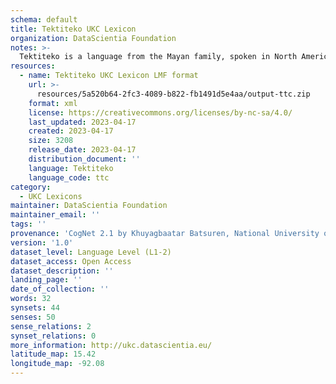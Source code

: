 ```yaml
---
schema: default
title: Tektiteko UKC Lexicon
organization: DataScientia Foundation
notes: >-
  Tektiteko is a language from the Mayan family, spoken in North America. The UKC Lexicon of Tektiteko is represented as a lexico-semantic network. It consists of words, word senses, synsets, as well as sense-level and synset-level relationships.
resources:
  - name: Tektiteko UKC Lexicon LMF format
    url: >-
      resources/5a520b64-2fc3-4089-b822-fb1491d5e4aa/output-ttc.zip
    format: xml
    license: https://creativecommons.org/licenses/by-nc-sa/4.0/
    last_updated: 2023-04-17
    created: 2023-04-17
    size: 3208
    release_date: 2023-04-17
    distribution_document: ''
    language: Tektiteko
    language_code: ttc
category:
  - UKC Lexicons
maintainer: DataScientia Foundation
maintainer_email: ''
tags: ''
provenance: 'CogNet 2.1 by Khuyagbaatar Batsuren, National University of Mongolia (http://cognet.ukc.disi.unitn.it); MorphyNet 2.0 by Gábor Bella and Khuyagbaatar Batsuren (http://ukc.disi.unitn.it/index.php/morphynet/); Native Languages of the Americas 2021.11. by Laura Redish and Orrin Lewis (http://www.native-languages.org); Princeton WordNet 2.1 by Princeton University (https://wordnet.princeton.edu)'
version: '1.0'
dataset_level: Language Level (L1-2)
dataset_access: Open Access
dataset_description: ''
landing_page: ''
date_of_collection: ''
words: 32
synsets: 44
senses: 50
sense_relations: 2
synset_relations: 0
more_information: http://ukc.datascientia.eu/
latitude_map: 15.42
longitude_map: -92.08
---
```

